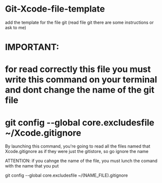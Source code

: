 # Git-Xcode-file-template
add the template for the file git (read file git there are some instructions or ask to me)


# IMPORTANT:
# for read correctly this file you must write this command on your terminal and dont change the name of the git file
# git config --global core.excludesfile ~/Xcode.gitignore

By launching this command, you're going to read all the files named that Xcode.gitignore as if they were just the gitistore, so go ignore the name

ATTENTION: if you cahnge the name of the file, you must lunch the comand with the name that you put

git config --global core.excludesfile ~/(NAME_FILE).gitignore
